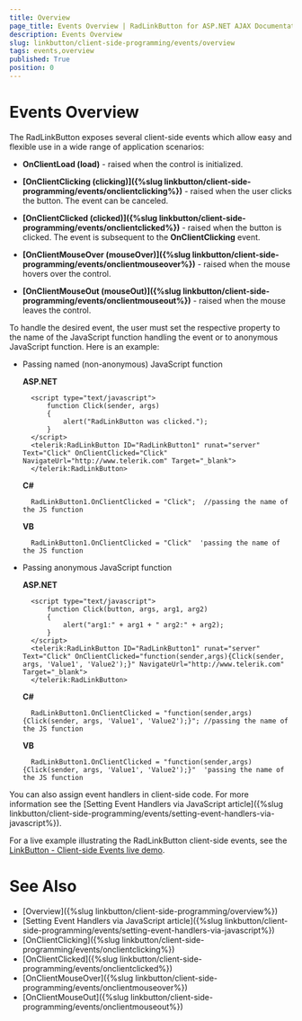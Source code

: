 ```yaml
---
title: Overview
page_title: Events Overview | RadLinkButton for ASP.NET AJAX Documentation
description: Events Overview
slug: linkbutton/client-side-programming/events/overview
tags: events,overview
published: True
position: 0
---
```


# Events Overview

The RadLinkButton exposes several client-side events which allow easy and flexible use in a wide range of application scenarios:

* **OnClientLoad (load)** - raised when the control is initialized.

* **[OnClientClicking (clicking)]({%slug linkbutton/client-side-programming/events/onclientclicking%})** - raised when the user clicks the button. The event can be canceled.

* **[OnClientClicked (clicked)]({%slug linkbutton/client-side-programming/events/onclientclicked%})** - raised when the button is clicked. The event is subsequent to the **OnClientClicking** event.

* **[OnClientMouseOver (mouseOver)]({%slug linkbutton/client-side-programming/events/onclientmouseover%})** - raised when the mouse hovers over the control.

* **[OnClientMouseOut (mouseOut)]({%slug linkbutton/client-side-programming/events/onclientmouseout%})** - raised when the mouse leaves the control.

To handle the desired event, the user must set the respective property to the name of the JavaScript function handling the event or to anonymous JavaScript function. Here is an example:

* Passing named (non-anonymous) JavaScript function

	**ASP.NET**

		<script type="text/javascript">
			function Click(sender, args)
			{
				alert("RadLinkButton was clicked.");
			}
		</script>
		<telerik:RadLinkButton ID="RadLinkButton1" runat="server" Text="Click" OnClientClicked="Click" NavigateUrl="http://www.telerik.com" Target="_blank">
		</telerik:RadLinkButton>

	**C#**

		RadLinkButton1.OnClientClicked = "Click";  //passing the name of the JS function

	**VB**

		RadLinkButton1.OnClientClicked = "Click"  'passing the name of the JS function

* Passing anonymous JavaScript function

	**ASP.NET**

		<script type="text/javascript">
			function Click(button, args, arg1, arg2)
			{
				alert("arg1:" + arg1 + " arg2:" + arg2);
			}
		</script>
		<telerik:RadLinkButton ID="RadLinkButton1" runat="server" Text="Click" OnClientClicked="function(sender,args){Click(sender, args, 'Value1', 'Value2');}" NavigateUrl="http://www.telerik.com" Target="_blank">
		</telerik:RadLinkButton>

	**C#**

		RadLinkButton1.OnClientClicked = "function(sender,args){Click(sender, args, 'Value1', 'Value2');}"; //passing the name of the JS function

	**VB**

		RadLinkButton1.OnClientClicked = "function(sender,args){Click(sender, args, 'Value1', 'Value2');}"  'passing the name of the JS function

You can also assign event handlers in client-side code. For more information see the [Setting Event Handlers via JavaScript article]({%slug linkbutton/client-side-programming/events/setting-event-handlers-via-javascript%}).

For a live example illustrating the RadLinkButton client-side events, see the [LinkButton - Client-side Events live demo](http://demos.telerik.com/aspnet-ajax/LinkButton/Client-side-API/Client-side-Events/defaultcs.aspx).

# See Also

 * [Overview]({%slug linkbutton/client-side-programming/overview%})
 * [Setting Event Handlers via JavaScript article]({%slug linkbutton/client-side-programming/events/setting-event-handlers-via-javascript%})
 * [OnClientClicking]({%slug linkbutton/client-side-programming/events/onclientclicking%})
 * [OnClientClicked]({%slug linkbutton/client-side-programming/events/onclientclicked%})
 * [OnClientMouseOver]({%slug linkbutton/client-side-programming/events/onclientmouseover%})
 * [OnClientMouseOut]({%slug linkbutton/client-side-programming/events/onclientmouseout%})
 
 
 
